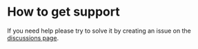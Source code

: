 # How to get support

If you need help please try to solve it by creating an issue on the [discussions page](https://github.com/D3strukt0r/emoji-helper/discussions).
